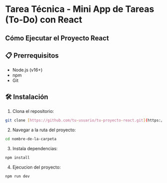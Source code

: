# Tarea Técnica - Mini App de Tareas (To-Do) con React

## Cómo Ejecutar el Proyecto React

## 📋 Prerrequisitos
- Node.js (v16+)
- npm
- Git

## 🛠 Instalación
1. Clona el repositorio:
```bash
git clone [https://github.com/tu-usuario/tu-proyecto-react.git](https://github.com/JAASM1/Mini-App-de-Tareas.git)
```
2. Navegar a la ruta del proyecto:
```bash
cd nombre-de-la-carpeta
```
3. Instala dependencias:
```bash
npm install
```
4. Ejecucion del proyecto:
```bash
npm run dev
```
